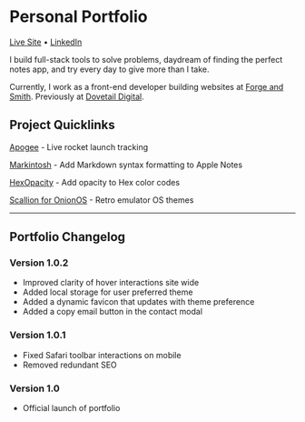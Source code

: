 # Personal Portfolio

[Live Site](https://austinchiatto.com) • [LinkedIn](https://www.linkedin.com/in/austin-chiatto/)

I build full-stack tools to solve problems, daydream of finding the perfect notes app, and try every day to give more than I take.

Currently, I work as a front-end developer building websites at [Forge and Smith](https://forgeandsmith.com/). Previously at [Dovetail Digital](https://www.dovetaildigital.ca/).

## Project Quicklinks

[Apogee](https://apogee-spaceflight-tracker.vercel.app/) - Live rocket launch tracking

[Markintosh](https://markintosh-for-mac.vercel.app/) - Add Markdown syntax formatting to Apple Notes

[HexOpacity](https://hex-opacity.austinchiatto.com/) - Add opacity to Hex color codes

[Scallion for OnionOS](https://github.com/OnionUI/Themes/pull/42) - Retro emulator OS themes

---

## Portfolio Changelog

### Version 1.0.2

- Improved clarity of hover interactions site wide
- Added local storage for user preferred theme
- Added a dynamic favicon that updates with theme preference
- Added a copy email button in the contact modal

### Version 1.0.1

- Fixed Safari toolbar interactions on mobile
- Removed redundant SEO

### Version 1.0

- Official launch of portfolio
